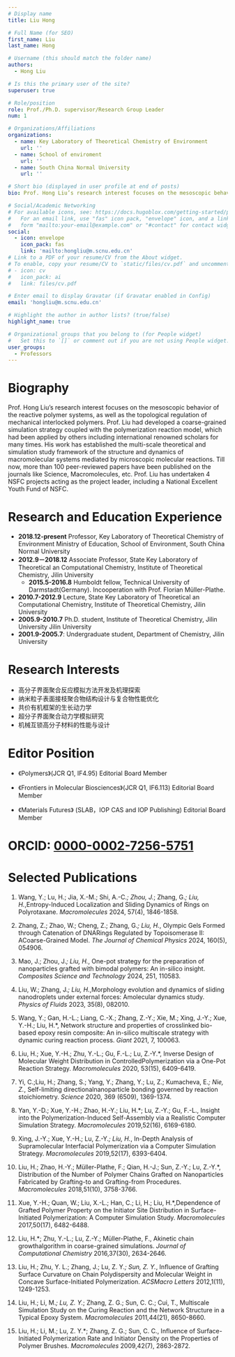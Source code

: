```yaml
---
# Display name
title: Liu Hong

# Full Name (for SEO)
first_name: Liu
last_name: Hong

# Username (this should match the folder name)
authors:
  - Hong Liu

# Is this the primary user of the site?
superuser: true

# Role/position
role: Prof./Ph.D. supervisor/Research Group Leader
num: 1

# Organizations/Affiliations
organizations:
  - name: Key Laboratory of Theoretical Chemistry of Environment
    url: ''
  - name: School of enviroment
    url: ''
  - name: South China Normal University
    url: ''

# Short bio (displayed in user profile at end of posts)
bio: Prof. Hong Liu’s research interest focuses on the mesoscopic behavior of the reactive polymer systems, as well as the topological regulations of mechanical interlocked polymers.

# Social/Academic Networking
# For available icons, see: https://docs.hugoblox.com/getting-started/page-builder/#icons
#   For an email link, use "fas" icon pack, "envelope" icon, and a link in the
#   form "mailto:your-email@example.com" or "#contact" for contact widget.
social:
  - icon: envelope
    icon_pack: fas
    link: 'mailto:hongliu@m.scnu.edu.cn'
# Link to a PDF of your resume/CV from the About widget.
# To enable, copy your resume/CV to `static/files/cv.pdf` and uncomment the lines below.
# - icon: cv
#   icon_pack: ai
#   link: files/cv.pdf

# Enter email to display Gravatar (if Gravatar enabled in Config)
email: 'hongliu@m.scnu.edu.cn'

# Highlight the author in author lists? (true/false)
highlight_name: true

# Organizational groups that you belong to (for People widget)
#   Set this to `[]` or comment out if you are not using People widget.
user_groups:
  - Professors
---
```

# Biography
Prof. Hong Liu’s research interest focuses on the mesoscopic behavior of the reactive polymer systems, as well as the topological regulation of mechanical interlocked polymers. Prof. Liu had developed a coarse-grained simulation strategy coupled with the polymerization reaction model, which had been applied by others including international renowned scholars for many times. His work has established the multi-scale theoretical and simulation study framework of the structure and dynamics of macromolecular systems mediated by microscopic molecular reactions. Till now, more than 100 peer-reviewed papers have been published on the journals like Science, Macromolecules, etc. Prof. Liu has undertaken 4 NSFC projects acting as the project leader, including a National Excellent Youth Fund of NSFC.

# Research and Education Experience
  - **2018.12-present** Professor, Key Laboratory of Theoretical Chemistry of Environment Ministry of Education, School of Environment, South China Normal University
  - **2012.9－2018.12**  Associate Professor, State Key Laboratory of Theoretical an Computational Chemistry, Institute of Theoretical Chemistry, Jilin University
    - **2015.5-2016.8** Humboldt fellow, Technical University of Darmstadt(Germany). Incooperation with Prof. Florian Müller-Plathe.
  - **2010.7-2012.9** Lecture, State Key Laboratory of Theoretical an Computational Chemistry, Institute of Theoretical Chemistry, Jilin University
  - **2005.9-2010.7** Ph.D. student, Institute of Theoretical Chemistry, Jilin University
Jilin University
  - **2001.9-2005.7**: Undergraduate student, Department of Chemistry, Jilin University

# Research Interests
  - 高分子界面聚合反应模拟方法开发及机理探索
  - 纳米粒子表面接枝聚合物结构设计与复合物性能优化
  - 共价有机框架的生长动力学
  - 超分子界面聚合动力学模拟研究
  - 机械互锁高分子材料的性能与设计

# Editor Position

  - 《Polymers》(JCR Q1, IF4.95) Editorial Board Member

  - 《Frontiers in Molecular Biosciences》(JCR Q1, IF6.113) Editorial Board Member

  - 《Materials Futures》 (SLAB，IOP CAS and IOP Publishing) Editorial Board Member

# ORCID: [0000-0002-7256-5751](https://webofscience.clarivate.cn/wos/author/record/1443270)

# Selected Publications

1. Wang, Y.; Lu, H.; Jia, X.-M.; Shi, A.-C.*; Zhou, J.*; Zhang, G.*; Liu, H.*,Entropy-Induced Localization and Sliding Dynamics of Rings on Polyrotaxane. *Macromolecules* 2024, 57(4), 1846-1858.

2. Zhang, Z.; Zhao, W.; Cheng, Z.; Zhang, G.*; Liu, H.*, Olympic Gels Formed through Catenation of DNARings Regulated by Topoisomerase II: ACoarse-Grained Model. *The Journal of Chemical Physics* 2024, 160(5), 054906.

3. Mao, J.; Zhou, J.*; Liu, H.*, One-pot strategy for the preparation of nanoparticles grafted with bimodal polymers: An in-silico insight. *Composites Science and Technology* 2024, 251, 110583.

4. Liu, W.; Zhang, J.*; Liu, H.*,Morphology evolution and dynamics of sliding nanodroplets under external forces: Amolecular dynamics study. *Physics of Fluids* 2023, 35(8), 082010.

5. Wang, Y.; Gan, H.-L.; Liang, C.-X.; Zhang, Z.-Y.; Xie, M.; Xing, J.-Y.; Xue, Y.-H.; Liu, H.*, Network structure and properties of crosslinked bio-based epoxy resin composite: An in-silico multiscale strategy with dynamic curing reaction process. *Giant* 2021, 7, 100063.

6. Liu, H.; Xue, Y.-H.; Zhu, Y.-L.; Gu, F.-L.; Lu, Z.-Y.*, Inverse Design of Molecular Weight Distribution in ControlledPolymerization via a One-Pot Reaction Strategy. *Macromolecules* 2020, 53(15), 6409-6419.

7. Yi, C.;Liu, H.; Zhang, S.; Yang, Y.; Zhang, Y.; Lu, Z.; Kumacheva, E.*; Nie, Z.*, Self-limiting directionalnanoparticle bonding governed by reaction stoichiometry. *Science* 2020, 369 (6509), 1369-1374.

8. Yan, Y.-D.; Xue, Y.-H.; Zhao, H.-Y.; Liu, H.*; Lu, Z.-Y.; Gu, F.-L., Insight into the Polymerization-Induced Self-Assembly via a Realistic Computer Simulation Strategy. *Macromolecules* 2019,52(16), 6169-6180.

9. Xing, J.-Y.; Xue, Y.-H.; Lu, Z.-Y.*; Liu, H.*, In-Depth Analysis of Supramolecular Interfacial Polymerization via a Computer Simulation Strategy. *Macromolecules* 2019,52(17), 6393-6404.

10. Liu, H.; Zhao, H.-Y.; Müller-Plathe, F.; Qian, H.-J.; Sun, Z.-Y.; Lu, Z.-Y.*, Distribution of the Number of Polymer Chains Grafted on Nanoparticles Fabricated by Grafting-to and Grafting-from Procedures. *Macromolecules* 2018,51(10), 3758-3766.

11. Xue, Y.-H.; Quan, W.; Liu, X.-L.; Han, C.; Li, H.; Liu, H.*,Dependence of Grafted Polymer Property on the Initiator Site Distribution in Surface-Initiated Polymerization: A Computer Simulation Study. *Macromolecules* 2017,50(17), 6482-6488.

12. Liu, H.*; Zhu, Y.-L.; Lu, Z.-Y.; Müller-Plathe, F., Akinetic chain growthalgorithm in coarse-grained simulations. *Journal of Computational Chemistry* 2016,37(30), 2634-2646.

13. Liu, H.; Zhu, Y. L.; Zhang, J.; Lu, Z. Y.*; Sun, Z. Y.*, Influence of Grafting Surface Curvature on Chain Polydispersity and Molecular Weight in Concave Surface-Initiated Polymerization. *ACSMacro Letters* 2012,1(11), 1249-1253.

14. Liu, H.; Li, M.*; Lu, Z. Y.*; Zhang, Z. G.; Sun, C. C.; Cui, T., Multiscale Simulation Study on the Curing Reaction and the Network Structure in a Typical Epoxy System. *Macromolecules* 2011,44(21), 8650-8660.

15. Liu, H.; Li, M.; Lu, Z. Y.*; Zhang, Z. G.; Sun, C. C., Influence of Surface-Initiated Polymerization Rate and Initiator Density on the Properties of Polymer Brushes. *Macromolecules* 2009,42(7), 2863-2872.
